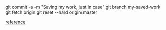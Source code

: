 git commit -a -m "Saving my work, just in case"
git branch my-saved-work
git fetch origin
git reset --hard origin/master

[reference](http://stackoverflow.com/questions/1628088/how-to-reset-my-local-repository-to-be-just-like-the-remote-repository-head)
